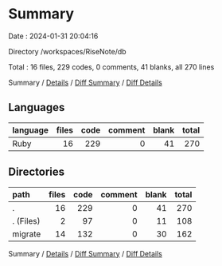 # Summary

Date : 2024-01-31 20:04:16

Directory /workspaces/RiseNote/db

Total : 16 files,  229 codes, 0 comments, 41 blanks, all 270 lines

Summary / [Details](details.md) / [Diff Summary](diff.md) / [Diff Details](diff-details.md)

## Languages
| language | files | code | comment | blank | total |
| :--- | ---: | ---: | ---: | ---: | ---: |
| Ruby | 16 | 229 | 0 | 41 | 270 |

## Directories
| path | files | code | comment | blank | total |
| :--- | ---: | ---: | ---: | ---: | ---: |
| . | 16 | 229 | 0 | 41 | 270 |
| . (Files) | 2 | 97 | 0 | 11 | 108 |
| migrate | 14 | 132 | 0 | 30 | 162 |

Summary / [Details](details.md) / [Diff Summary](diff.md) / [Diff Details](diff-details.md)